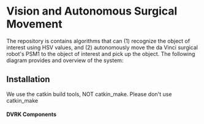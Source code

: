 # Vision and Autonomous Surgical Movement

The repository is contains algorithms that can (1) recognize the object of interest using HSV values, and (2) autonomously move the da Vinci surgical robot's PSM1 to the object of interest and pick up the object. The following diagram provides and overview of the system: 

## Installation
We use the catkin build tools, NOT catkin_make. Please don't use catkin_make

#### DVRK Components 
